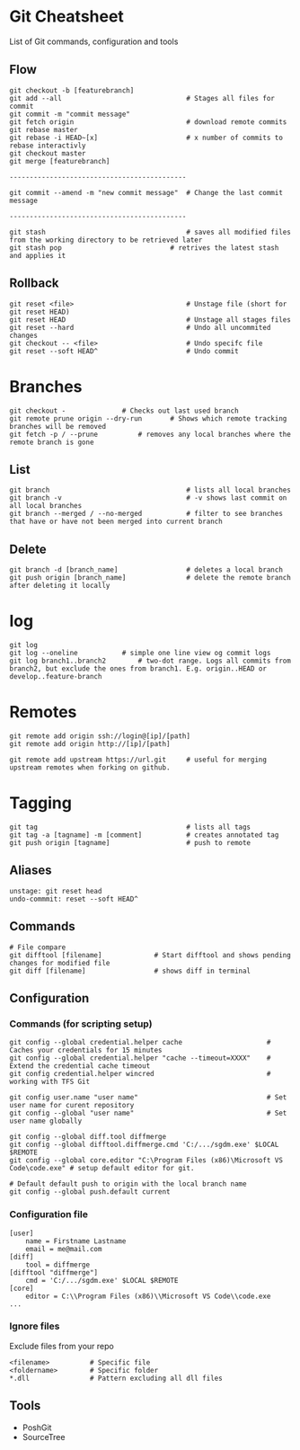 # Git Cheatsheet
List of Git commands, configuration and tools 

## Flow
	git checkout -b [featurebranch]	
	git add --all								# Stages all files for commit	
	git commit -m "commit message"	
	git fetch origin							# download remote commits 
	git rebase master			
	git rebase -i HEAD~[x]						# x number of commits to rebase interactivly
	git checkout master
	git merge [featurebranch]
	
	--------------------------------------------

	git commit --amend -m "new commit message"	# Change the last commit message

	--------------------------------------------
	
	git stash									# saves all modified files from the working directory to be retrieved later
	git stash pop 							# retrives the latest stash and applies it
		

## Rollback
	git reset <file>							# Unstage file (short for git reset HEAD)
	git reset HEAD								# Unstage all stages files
	git reset --hard							# Undo all uncommited changes 
	git checkout -- <file>						# Undo specifc file
	git reset --soft HEAD^						# Undo commit 

# Branches
    git checkout -				# Checks out last used branch
    git remote prune origin --dry-run		# Shows which remote tracking branches will be removed
    git fetch -p / --prune			# removes any local branches where the remote branch is gone
    
## List
    git branch                                  # lists all local branches
    git branch -v                               # -v shows last commit on all local branches
    git branch --merged / --no-merged           # filter to see branches that have or have not been merged into current branch	
## Delete
    git branch -d [branch_name]                 # deletes a local branch
    git push origin [branch_name]               # delete the remote branch after deleting it locally 

# log
	git log
	git log --oneline 			# simple one line view og commit logs
	git log branch1..branch2 		# two-dot range. Logs all commits from branch2, but exclude the ones from branch1. E.g. origin..HEAD or develop..feature-branch

# Remotes
	git remote add origin ssh://login@[ip]/[path]
	git remote add origin http://[ip]/[path]

	git remote add upstream https://url.git 	# useful for merging upstream remotes when forking on github.

# Tagging 
	git tag										# lists all tags
	git tag -a [tagname] -m [comment] 			# creates annotated tag
	git push origin [tagname]					# push to remote

## Aliases
	unstage: git reset head
	undo-commmit: reset --soft HEAD^

## Commands
	# File compare
	git difftool [filename]				# Start difftool and shows pending changes for modified file
	git diff [filename]					# shows diff in terminal
	
## Configuration

### Commands (for scripting setup)
	
	git config --global credential.helper cache						# Caches your credentials for 15 minutes
	git config --global credential.helper "cache --timeout=XXXX"	# Extend the credential cache timeout
	git config credential.helper wincred							# working with TFS Git

	git config user.name "user name" 								# Set user name for curent repository	
	git config --global "user name" 								# Set user name globally
	
	git config --global diff.tool diffmerge
	git config --global difftool.diffmerge.cmd 'C:/.../sgdm.exe' $LOCAL $REMOTE
	git config --global core.editor "C:\Program Files (x86)\Microsoft VS Code\code.exe" # setup default editor for git.
	
	# Default default push to origin with the local branch name
	git config --global push.default current 

### Configuration file
	[user]
		name = Firstname Lastname
		email = me@mail.com	
	[diff]
		tool = diffmerge
	[difftool "diffmerge"]
		cmd = 'C:/.../sgdm.exe' $LOCAL $REMOTE
	[core]
		editor = C:\\Program Files (x86)\\Microsoft VS Code\\code.exe
	...

### Ignore files
Exclude files from your repo

	<filename>			# Specific file 
	<foldername>		# Specific folder
	*.dll				# Pattern excluding all dll files


## Tools
* PoshGit
* SourceTree
